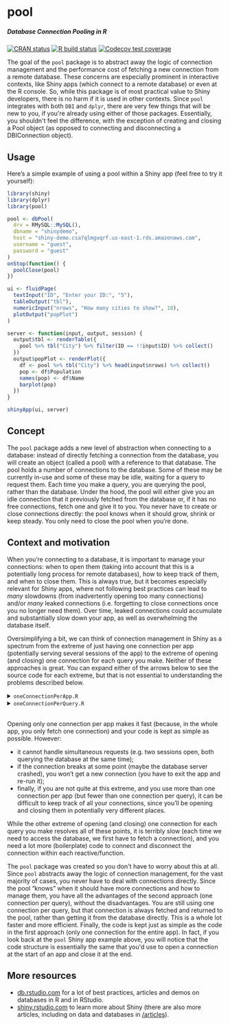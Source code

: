 pool
======
##### *Database Connection Pooling in R*

<!-- badges: start -->
[![CRAN status](https://www.r-pkg.org/badges/version/pool)](https://CRAN.R-project.org/package=pool)
[![R build status](https://github.com/rstudio/pool/workflows/R-CMD-check/badge.svg)](https://github.com/rstudio/pool/actions)
[![Codecov test coverage](https://codecov.io/gh/rstudio/pool/branch/master/graph/badge.svg)](https://codecov.io/gh/rstudio/pool?branch=master)
<!-- badges: end -->

The goal of the `pool` package is to abstract away the logic of connection management and the performance cost of fetching a new connection from a remote database. These concerns are especially prominent in interactive contexts, like Shiny apps (which connect to a remote database) or even at the R console. So, while this package is of most practical value to Shiny developers, there is no harm if it is used in other contexts. Since `pool` integrates with both `DBI` and `dplyr`, there are very few things that will be new to you, if you're already using either of those packages. Essentially, you shouldn't feel the difference, with the exception of creating and closing a Pool object (as opposed to connecting and disconnecting a DBIConnection object).

## Usage
Here’s a simple example of using a pool within a Shiny app (feel free to try it yourself):

```r
library(shiny)
library(dplyr)
library(pool)

pool <- dbPool(
  drv = RMySQL::MySQL(),
  dbname = "shinydemo",
  host = "shiny-demo.csa7qlmguqrf.us-east-1.rds.amazonaws.com",
  username = "guest",
  password = "guest"
)
onStop(function() {
  poolClose(pool)
})

ui <- fluidPage(
  textInput("ID", "Enter your ID:", "5"),
  tableOutput("tbl"),
  numericInput("nrows", "How many cities to show?", 10),
  plotOutput("popPlot")
)

server <- function(input, output, session) {
  output$tbl <- renderTable({
    pool %>% tbl("City") %>% filter(ID == !!input$ID) %>% collect()
  })
  output$popPlot <- renderPlot({
    df <- pool %>% tbl("City") %>% head(input$nrows) %>% collect()
    pop <- df$Population
    names(pop) <- df$Name
    barplot(pop)
  })
}

shinyApp(ui, server)
```
## Concept
The `pool` package adds a new level of abstraction when connecting to a database: instead of directly fetching a connection from the database, you will create an object (called a pool) with a reference to that database. The pool holds a number of connections to the database. Some of these may be currently in-use and some of these may be idle, waiting for a query to request them. Each time you make a query, you are querying the pool, rather than the database. Under the hood, the pool will either give you an idle connection that it previously fetched from the database or, if it has no free connections, fetch one and give it to you. You never have to create or close connections directly: the pool knows when it should grow, shrink or keep steady. You only need to close the pool when you’re done.

## Context and motivation
When you’re connecting to a database, it is important to manage your connections: when to open them (taking into account that this is a potentially long process for remote databases), how to keep track of them, and when to close them. This is always true, but it becomes especially relevant for Shiny apps, where not following best practices can lead to _many_ slowdowns (from inadvertently opening too many connections) and/or _many_ leaked connections (i.e. forgetting to close connections once you no longer need them). Over time, leaked connections could accumulate and substantially slow down your app, as well as overwhelming the database itself.  

Oversimplifying a bit, we can think of connection management in Shiny as a spectrum from the extreme of just having one connection per app (potentially serving several sessions of the app) to the extreme of opening (and closing) one connection for each query you make. Neither of these approaches is great. You can expand either of the arrows below to see the source code for each extreme, but that is not essential to understanding the problems described below.

<details>
  <summary><code>oneConnectionPerApp.R</code></summary>

```r
library(shiny)
library(dplyr)
library(DBI)

conn <- dbConnect(
    drv = RMySQL::MySQL(),
    dbname = "shinydemo",
    host = "shiny-demo.csa7qlmguqrf.us-east-1.rds.amazonaws.com",
    username = "guest",
    password = "guest"
  )
onStop(function() {
  dbDisconnect(conn)
})

ui <- fluidPage(
  textInput("ID", "Enter your ID:", "5"),
  tableOutput("tbl"),
  numericInput("nrows", "How many cities to show?", 10),
  plotOutput("popPlot")
)

server <- function(input, output, session) {
  output$tbl <- renderTable({
    conn %>% tbl("City") %>% filter(ID == !!input$ID) %>% collect()
  })
  output$popPlot <- renderPlot({
    df <- conn %>% tbl("City") %>% head(input$nrows) %>% collect()
    pop <- df$Population
    names(pop) <- df$Name
    barplot(pop)
  })
}

shinyApp(ui, server)
```

</details>

<details>
  <summary><code>oneConnectionPerQuery.R</code></summary>

```r
library(shiny)
library(dplyr)
library(DBI)

args <- list(
  drv = RMySQL::MySQL(),
  dbname = "shinydemo",
  host = "shiny-demo.csa7qlmguqrf.us-east-1.rds.amazonaws.com",
  username = "guest",
  password = "guest"
)

ui <- fluidPage(
  textInput("ID", "Enter your ID:", "5"),
  tableOutput("tbl"),
  numericInput("nrows", "How many cities to show?", 10),
  plotOutput("popPlot")
)

server <- function(input, output, session) {
  output$tbl <- renderTable({
    conn <- do.call(dbConnect, args)
    on.exit(dbDisconnect(conn))

    conn %>% tbl("City") %>% filter(ID == !!input$ID) %>% collect()
  })
  output$popPlot <- renderPlot({
    conn <- do.call(dbConnect, args)
    on.exit(dbDisconnect(conn))

    df <- conn %>% tbl("City") %>% head(input$nrows) %>% collect()
    pop <- df$Population
    names(pop) <- df$Name
    barplot(pop)
  })
}

shinyApp(ui, server)
```

</details>
<br>

Opening only one connection per app makes it fast (because, in the whole app, you only fetch one connection) and your code is kept as simple as possible. However:

- it cannot handle simultaneous requests (e.g. two sessions open, both querying the database at the same time);
- if the connection breaks at some point (maybe the database server crashed), you won’t get a new connection (you have to exit the app and re-run it);
- finally, if you are not quite at this extreme, and you use more than one connection per app (but fewer than one connection per query), it can be difficult to keep track of all your connections, since you’ll be opening and closing them in potentially very different places.

While the other extreme of opening (and closing) one connection for each query you make resolves all of these points, it is terribly slow (each time we need to access the database, we first have to fetch a connection), and
you need a lot more (boilerplate) code to connect and disconnect the connection within each reactive/function.

The `pool` package was created so you don't have to worry about this at all. Since `pool` abstracts away the logic of connection management, for the vast majority of cases, you never have to deal with connections directly. Since the pool “knows” when it should have more connections and how to manage them, you have all the advantages of the second approach (one connection per query), without the disadvantages. You are still using one connection per query, but that connection is always fetched and returned to the pool, rather than getting it from the database directly. This is a whole lot faster and more efficient. Finally, the code is kept just as simple as the code in the first approach (only one connection for the entire app). In fact, if you look back at the `pool` Shiny app example above, you will notice that the code structure is essentially the same that you'd use to open a connection at the start of an app and close it at the end.

## More resources

- [db.rstudio.com](http://db.rstudio.com/) for a lot of best practices, articles and demos on databases in R and in RStudio.
- [shiny.rstudio.com](http://shiny.rstudio.com/) to learn more about Shiny (there are also more articles, including on data and databases in [/articles](http://shiny.rstudio.com/articles/)).
